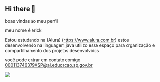 ## Hi there 👋
boas vindas ao meu perfil

meu nome é erick

Estou estudando na (Alura) (https://www.alura.com.br) estou desenvolvendo na linguagem java utilizo esse espaço para organização e compartilhamento dos projetos desenvolvidos

você pode entrar em contato comigo 000113746379XSP@al.educacao.sp.gov.br






![](https://media.tenor.com/c3LZMXbt3W4AAAAi/menft.gif)
